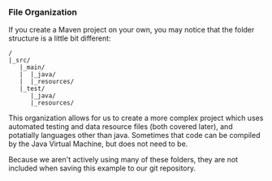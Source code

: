
### File Organization
If you create a Maven project on your own, you may notice that the folder structure is a little bit different:

    /
    |_src/
       |_main/
       |  |_java/
       |  |_resources/
       |_test/
          |_java/
          |_resources/

This organization allows for us to create a more complex project which uses automated
testing and data resource files (both covered later), and potatially languages other than
java. Sometimes that code can be compiled by the Java Virtual Machine, but does not need to be.

Because we aren't actively using many of these folders, they are not included when saving this example
to our git repository.